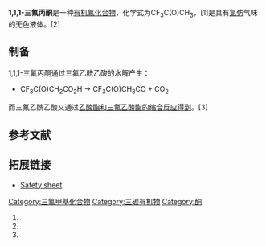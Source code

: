**1,1,1-三氟丙酮**是一种[有机氟化合物](https://zh.wikipedia.org/wiki/有机氟化合物 "wikilink")，化学式为CF<sub>3</sub>C(O)CH<sub>3</sub>，\[1\]是具有[氯仿](../Page/氯仿.md "wikilink")气味的无色液体。\[2\]

## 制备

1,1,1-三氟丙酮通过三氟乙酰乙酸的水解产生：

  -
    CF<sub>3</sub>C(O)CH<sub>2</sub>CO<sub>2</sub>H → CF<sub>3</sub>C(O)CH<sub>3</sub>CO + CO<sub>2</sub>

而三氟乙酰乙酸又通过[乙酸酯和三氟乙酸酯的缩合反应得到](https://zh.wikipedia.org/wiki/乙酸酯 "wikilink")。\[3\]

## 参考文献

## 拓展链接

  - [Safety sheet](http://www.fluorochem.co.uk/System/DownloadSDS?fileName=\(en-GB\)007468_1.00.pdf)

[Category:三氟甲基化合物](https://zh.wikipedia.org/wiki/Category:三氟甲基化合物 "wikilink") [Category:三碳有机物](https://zh.wikipedia.org/wiki/Category:三碳有机物 "wikilink") [Category:酮](https://zh.wikipedia.org/wiki/Category:酮 "wikilink")

1.

2.

3.